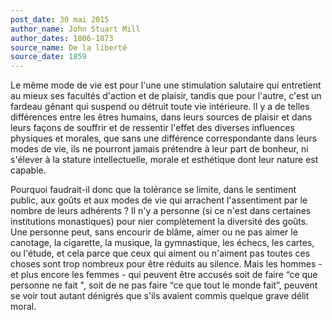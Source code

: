 ```yaml
---
post_date: 30 mai 2015
author_name: John Stuart Mill
author_dates: 1806-1873
source_name: De la liberté
source_date: 1859
---
```


Le même mode de vie est pour l'une une stimulation salutaire qui entretient au mieux ses facultés d'action et de plaisir, tandis que pour l'autre, c'est un fardeau gênant qui suspend ou détruit toute vie intérieure. Il y a de telles différences entre les êtres humains, dans leurs sources de plaisir et dans leurs façons de souffrir et de ressentir l'effet des diverses influences physiques et morales, que sans une différence correspondante dans leurs modes de vie, ils ne pourront jamais prétendre à leur part de bonheur, ni s'élever à la stature intellectuelle, morale et esthétique dont leur nature est capable.

Pourquoi faudrait-il donc que la tolérance se limite, dans le sentiment public, aux goûts et aux modes de vie qui arrachent l'assentiment par le nombre de leurs adhérents ? Il n'y a personne (si ce n'est dans certaines institutions monastiques) pour nier complètement la diversité des goûts. Une personne peut, sans encourir de blâme, aimer ou ne pas aimer le canotage, la cigarette, la musique, la gymnastique, les échecs, les cartes, ou l'étude, et cela parce que ceux qui aiment ou n'aiment pas toutes ces choses sont trop nombreux pour être réduits au silence. Mais les hommes - et plus encore les femmes - qui peuvent être accusés soit de faire “ce que personne ne fait ", soit de ne pas faire “ce que tout le monde fait”, peuvent se voir tout autant dénigrés que s'ils avaient commis quelque grave délit moral.
